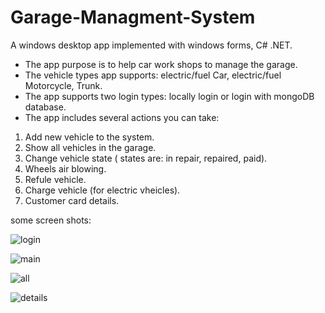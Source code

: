 # Garage-Managment-System

A windows desktop app implemented with windows forms, C# .NET.
- The app purpose is to help car work shops to manage the garage.
- The vehicle types app supports: electric/fuel Car,  electric/fuel Motorcycle, Trunk.
- The app supports two login types: locally login or login with mongoDB database.
- The app includes several actions you can take:
1) Add new vehicle to the system.
2) Show all vehicles in the garage.
3) Change vehicle state ( states are: in repair, repaired, paid).
4) Wheels air blowing.
5) Refule vehicle.
6) Charge vehicle (for electric vheicles).
7) Customer card details.

some screen shots:

![login](https://user-images.githubusercontent.com/62330191/107613899-eed4b400-6c51-11eb-9d8f-3d955cfa3c2a.PNG)

![main](https://user-images.githubusercontent.com/62330191/107613901-ef6d4a80-6c51-11eb-94a8-27cba8aada8b.PNG)

![all](https://user-images.githubusercontent.com/62330191/107613902-ef6d4a80-6c51-11eb-9f7e-e060fe9e7fda.PNG)

![details](https://user-images.githubusercontent.com/62330191/107613903-f005e100-6c51-11eb-8749-f80bd45ecf33.PNG)
